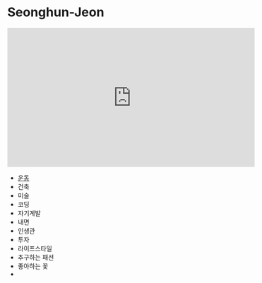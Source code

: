 # Seonghun-Jeon

<html>
  <head>
      <title> 전성훈 </title>
  </head>
  
  
  <body>  
   <p> 
<iframe width="560" height="315" src="https://www.youtube.com/embed/wdcy-U01l3Q" title="YouTube video player" frameborder="0" allow="accelerometer; autoplay; clipboard-write; encrypted-media; gyroscope; picture-in-picture" allowfullscreen></iframe>
    </p>
    <p>
  <ul>
        <li> <a href ="pm.html" target = "_blank"> 운동 </a> </li>
        <li>건축</li>
        <li>미술</li>
        <li>코딩</li>
        <li>자기계발</li>
        <li>내면</li>
        <li>인생관</li>
        <li>투자</li>
        <li>라이프스타일</li>
        <li>추구하는 패션</li>
        <li>좋아하는 꽃</li>
        <li></li>
    </ul>
    </p>
  </body>
